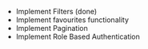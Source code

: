 
- Implement Filters (done)
- Implement favourites functionality
- Implement Pagination
- Implement Role Based Authentication